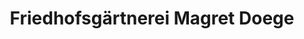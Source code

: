 ---
title: "Friedhofsgärtnerei Magret Doege"
url: /duesseldorf/friedhofsgaertnerei-magret-doege/
shop: Blumen
---